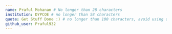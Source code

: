 ```yaml
---
name: Praful Mohanan # No longer than 28 characters
institution: DYPCOE # no longer than 58 characters
quote: Get Stuff Done :) # no longer than 100 characters, avoid using quotes(") to guarantee the format remains the same.
github_user: Praful932
---
```

